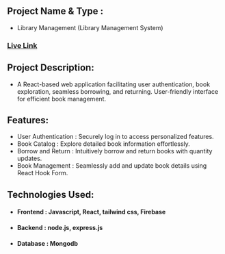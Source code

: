 ## Project Name & Type : 
- Library Management (Library Management System)

### [Live Link](https://extraordinary-horse-d99f79.netlify.app/) 

## Project Description:
- A React-based web application facilitating user authentication, book exploration, seamless borrowing, and returning. User-friendly interface for efficient book management.

## Features:
- User Authentication : Securely log in to access personalized features.<br>
- Book Catalog : Explore detailed book information effortlessly.<br>
- Borrow and Return : Intuitively borrow and return books with quantity updates.<br>
- Book Management : Seamlessly add and update book details using React Hook Form.<br>


## Technologies Used:
- #### Frontend : Javascript, React, tailwind css, Firebase
- #### Backend : node.js, express.js
- #### Database : Mongodb

